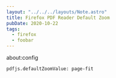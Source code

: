 ```yaml
---
layout: "../../../layouts/Note.astro"
title: Firefox PDF Reader Default Zoom
pubDate: 2020-10-22
tags:
  - firefox
  - foobar
---
```


about:config

```
pdfjs.defaultZoomValue: page-fit
```
<!-- more -->
